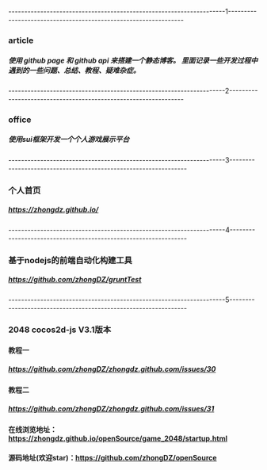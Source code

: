 --------------------------------------------------------------------1----------------------------------------------------------------
### article 
##### 使用 github page 和 github api 来搭建一个静态博客。 里面记录一些开发过程中遇到的一些问题、总结、教程、疑难杂症。

--------------------------------------------------------------------2----------------------------------------------------------------
### office
##### 使用sui框架开发一个个人游戏展示平台

--------------------------------------------------------------------3----------------------------------------------------------------
### 个人首页
##### https://zhongdz.github.io/

--------------------------------------------------------------------4----------------------------------------------------------------
### 基于nodejs的前端自动化构建工具
##### https://github.com/zhongDZ/gruntTest

--------------------------------------------------------------------5----------------------------------------------------------------
### 2048 cocos2d-js V3.1版本
#### 教程一  
##### https://github.com/zhongDZ/zhongdz.github.com/issues/30

#### 教程二
##### https://github.com/zhongDZ/zhongdz.github.com/issues/31

#### 在线浏览地址：https://zhongdz.github.io/openSource/game_2048/startup.html
#### 源码地址(欢迎star)：https://github.com/zhongDZ/openSource
